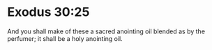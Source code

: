 # Exodus 30:25

And you shall make of these a sacred anointing oil blended as by the perfumer; it shall be a holy anointing oil.
